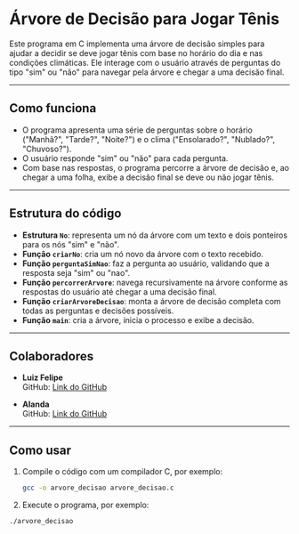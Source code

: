 # Árvore de Decisão para Jogar Tênis

Este programa em C implementa uma árvore de decisão simples para ajudar a decidir se deve jogar tênis com base no horário do dia e nas condições climáticas. Ele interage com o usuário através de perguntas do tipo "sim" ou "não" para navegar pela árvore e chegar a uma decisão final.

---

## Como funciona

- O programa apresenta uma série de perguntas sobre o horário ("Manhã?", "Tarde?", "Noite?") e o clima ("Ensolarado?", "Nublado?", "Chuvoso?").
- O usuário responde "sim" ou "não" para cada pergunta.
- Com base nas respostas, o programa percorre a árvore de decisão e, ao chegar a uma folha, exibe a decisão final se deve ou não jogar tênis.

---

## Estrutura do código

- **Estrutura `No`**: representa um nó da árvore com um texto e dois ponteiros para os nós "sim" e "não".
- **Função `criarNo`**: cria um nó novo da árvore com o texto recebido.
- **Função `perguntaSimNao`**: faz a pergunta ao usuário, validando que a resposta seja "sim" ou "nao".
- **Função `percorrerArvore`**: navega recursivamente na árvore conforme as respostas do usuário até chegar a uma decisão final.
- **Função `criarArvoreDecisao`**: monta a árvore de decisão completa com todas as perguntas e decisões possíveis.
- **Função `main`**: cria a árvore, inicia o processo e exibe a decisão.

---

## Colaboradores

- **Luiz Felipe**  
GitHub: [Link do GitHub](https://github.com/Luiz-06)

- **Alanda**  
GitHub: [Link do GitHub](https://github.com/Alanda13)

---

## Como usar

1. Compile o código com um compilador C, por exemplo:
   ```bash
   gcc -o arvore_decisao arvore_decisao.c

2. Execute o programa, por exemplo:
```bash
./arvore_decisao
